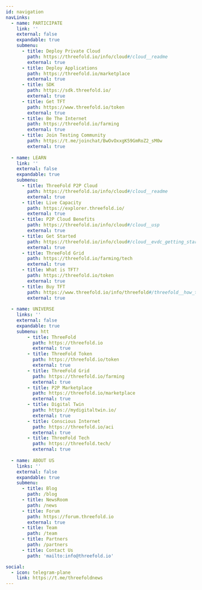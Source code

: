 ```yaml
---
id: navigation
navLinks:
  - name: PARTICIPATE
    link: ''
    external: false
    expandable: true
    submenu:
      - title: Deploy Private Cloud
        path: https://threefold.io/info/cloud#/cloud__readme
        external: true
      - title: Deploy Applications
        path: https://threefold.io/marketplace
        external: true
      - title: SDK
        path: https://sdk.threefold.io/
        external: true
      - title: Get TFT
        path: https://www.threefold.io/token
        external: true
      - title: Be The Internet
        path: https://threefold.io/farming
        external: true
      - title: Join Testing Community
        path: https://t.me/joinchat/BwOvOxxgK59GmRoZ2_sM0w
        external: true
 
  - name: LEARN
    link: ''
    external: false
    expandable: true
    submenu:
      - title: ThreeFold P2P Cloud
        path: https://threefold.io/info/cloud#/cloud__readme
        external: true
      - title: Live Capacity 
        path: https://explorer.threefold.io/
        external: true
      - title: P2P Cloud Benefits
        path: https://threefold.io/info/cloud#/cloud__usp
        external: true
      - title: Get Started
        path: https://threefold.io/info/cloud#/cloud__evdc_getting_started
        external: true
      - title: ThreeFold Grid
        path: https://threefold.io/farming/tech
        external: true
      - title: What is TFT?
        path: https://threefold.io/token
        external: true
      - title: Buy TFT
        path: https://www.threefold.io/info/threefold#/threefold__how_to_buy_and_sell
        external: true
 
  - name: UNIVERSE
    links: ''
    external: false
    expandable: true
    submenu: htt
        - title: ThreeFold
          path: https://threefold.io
          external: true
        - title: ThreeFold Token
          path: https://threefold.io/token
          external: true
        - title: ThreeFold Grid
          path: https://threefold.io/farming
          external: true
        - title: P2P Marketplace
          path: https://threefold.io/marketplace
          external: true
        - title: Digital Twin
          path: https://mydigitaltwin.io/
          external: true
        - title: Conscious Internet
          path: https://threefold.io/aci
          external: true
        - title: ThreeFold Tech
          path: https://threefold.tech/
          external: true
          
  - name: ABOUT US
    links: ''
    external: false
    expandable: true
    submenu:
      - title: Blog
        path: /blog
      - title: NewsRoom
        path: /news
      - title: Forum
        path: https://forum.threefold.io
        external: true
      - title: Team
        path: /team
      - title: Partners
        path: /partners
      - title: Contact Us
        path: 'mailto:info@threefold.io'

social:
  - icon: telegram-plane
    link: https://t.me/threefoldnews
---
```


